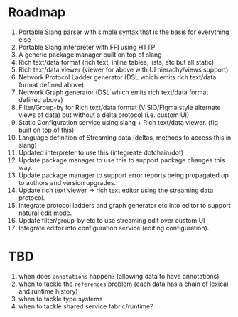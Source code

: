 # Roadmap

1. Portable Slang parser with simple syntax that is the basis for everything else
2. Portable Slang interpreter with FFI using HTTP
4. A generic package manager built on top of slang
5. Rich text/data format (rich text, inline tables, lists, etc but all static)
6. Rich text/data viewer (viewer for above with UI hierachy/views support)
7. Network Protocol Ladder generator (DSL which emits rich text/data format defined above)
8. Network Graph generator (DSL which emits rich text/data format defined above)
9. Filter/Group-by for Rich text/data format (VISIO/Figma style alternate views of data) but without a delta protocol (i.e. custom UI)
10. Static Configuration service using slang + Rich text/data viewer. (fig built on top of this)
11. Language definition of Streaming data (deltas, methods to access this in slang) 
12. Updated interpreter to use this (integreate dotchain/dot)
14. Update package manager to use this to support package changes this way.
15. Update package manager to support error reports being propagated up to authors and version upgrades.
16. Update rich text viewer => rich text editor using the streaming data protocol.
17. Integrate protocol ladders and graph generator etc into editor to support natural edit mode.
18. Update filter/group-by etc to use streaming edit over custom UI
19. Integrate editor into configuration service (editing configuration).


# TBD 

1. when does `annotations` happen? (allowing data to have annotations)
2. when to tackle the `references` problem (each data has a chain of lexical and runtime history)
3. when to tackle type systems
4. when to tackle shared service fabric/runtime?

